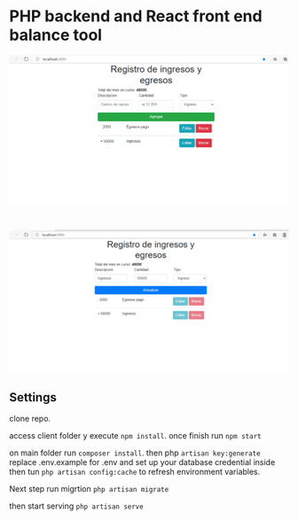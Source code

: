 # PHP backend and React front end balance tool

![Balance Image ](screenshot/photo.PNG)
#
![Balance Image ](screenshot/photo2.PNG)


## Settings

clone repo. 

access client folder y execute  `npm install`. once finish run  `npm start`  


on main folder run `composer install`. then php `artisan key:generate`
replace .env.example for .env and set up your database credential inside then tun `php artisan config:cache` to refresh environment variables. 

Next step run migrtion `php artisan migrate` 

then start serving  `php artisan serve` 

